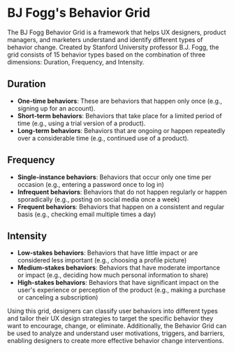 # BJ Fogg's Behavior Grid

The BJ Fogg Behavior Grid is a framework that helps UX designers, product managers, and marketers understand and identify different types of behavior change. Created by Stanford University professor B.J. Fogg, the grid consists of 15 behavior types based on the combination of three dimensions: Duration, Frequency, and Intensity.

## Duration

- **One-time behaviors**: These are behaviors that happen only once (e.g., signing up for an account).
- **Short-term behaviors**: Behaviors that take place for a limited period of time (e.g., using a trial version of a product).
- **Long-term behaviors**: Behaviors that are ongoing or happen repeatedly over a considerable time (e.g., continued use of a product).

## Frequency

- **Single-instance behaviors**: Behaviors that occur only one time per occasion (e.g., entering a password once to log in)
- **Infrequent behaviors**: Behaviors that do not happen regularly or happen sporadically (e.g., posting on social media once a week)
- **Frequent behaviors**: Behaviors that happen on a consistent and regular basis (e.g., checking email multiple times a day)

## Intensity

- **Low-stakes behaviors**: Behaviors that have little impact or are considered less important (e.g., choosing a profile picture)
- **Medium-stakes behaviors**: Behaviors that have moderate importance or impact (e.g., deciding how much personal information to share)
- **High-stakes behaviors**: Behaviors that have significant impact on the user's experience or perception of the product (e.g., making a purchase or canceling a subscription)

Using this grid, designers can classify user behaviors into different types and tailor their UX design strategies to target the specific behavior they want to encourage, change, or eliminate. Additionally, the Behavior Grid can be used to analyze and understand user motivations, triggers, and barriers, enabling designers to create more effective behavior change interventions.

